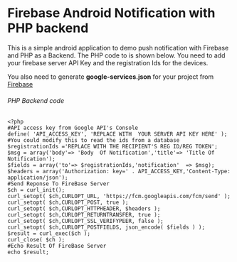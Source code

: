# Firebase Android Notification with PHP backend

This is a simple android application to demo push notification with Firebase and PHP as a Backend. The PHP code to is shown below.
You need to add your firebase server API Key and the registration Ids for the devices.

You also need to generate **google-services.json** for your project from [Firebase](https://firebase.google.com/docs/android/setup)

###### PHP Backend code
```
<?php
#API access key from Google API's Console
define( 'API_ACCESS_KEY', 'REPLACE WITH  YOUR SERVER API KEY HERE' );
#You could modify this to read the ids from a database
$registrationIds ='REPLACE WITH THE RECIPIENT'S REG ID/REG TOKEN';
$msg = array('body'=> 'Body  Of Notification','title'=> 'Title Of Notification');
$fields = array('to'=> $registrationIds,'notification'	=> $msg);
$headers = array('Authorization: key=' . API_ACCESS_KEY,'Content-Type: application/json');
#Send Reponse To FireBase Server
$ch = curl_init();
curl_setopt( $ch,CURLOPT_URL, 'https://fcm.googleapis.com/fcm/send' );
curl_setopt( $ch,CURLOPT_POST, true );
curl_setopt( $ch,CURLOPT_HTTPHEADER, $headers );
curl_setopt( $ch,CURLOPT_RETURNTRANSFER, true );
curl_setopt( $ch,CURLOPT_SSL_VERIFYPEER, false );
curl_setopt( $ch,CURLOPT_POSTFIELDS, json_encode( $fields ) );
$result = curl_exec($ch );
curl_close( $ch );
#Echo Result Of FireBase Server
echo $result;
```



